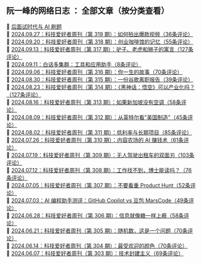 ## 阮一峰的网络日志 ： 全部文章（按分类查看）  
🎉  [后面试时代与 AI 刷题](https://www.ruanyifeng.com/blog/2024/10/ai-code-interview.html)  
🎉  [2024.09.27：科技爱好者周刊（第 319 期）：如何拍出爆款视频（36条评论）](https://www.ruanyifeng.com/blog/2024/09/weekly-issue-319.html)  
🎉  [2024.09.20：科技爱好者周刊（第 318 期）：创业咖啡馆的记忆（55条评论）](https://www.ruanyifeng.com/blog/2024/09/weekly-issue-318.html)  
🎉  [2024.09.13：科技爱好者周刊（第 317 期）：驴子、老虎和狮子的寓言（127条评论）](https://www.ruanyifeng.com/blog/2024/09/weekly-issue-317.html)  
🎉  [2024.09.11：白话多集群：工具和应用助手（8条评论）](https://www.ruanyifeng.com/blog/2024/09/tke-appfabric.html)  
🎉  [2024.09.06：科技爱好者周刊（第 316 期）：你一生的故事（70条评论）](https://www.ruanyifeng.com/blog/2024/09/weekly-issue-316.html)  
🎉  [2024.08.30：科技爱好者周刊（第 315 期）：一份谷歌离职报告（39条评论）](https://www.ruanyifeng.com/blog/2024/08/weekly-issue-315.html)  
🎉  [2024.08.23：科技爱好者周刊（第 314 期）：《黑神话：悟空》可以产业化吗？（127条评论）](https://www.ruanyifeng.com/blog/2024/08/weekly-issue-314.html)  
🎉  [2024.08.16：科技爱好者周刊（第 313 期）：如果新加坡没有空调（58条评论）](https://www.ruanyifeng.com/blog/2024/08/weekly-issue-313.html)  
🎉  [2024.08.09：科技爱好者周刊（第 312 期）：从英特尔看"美国制造"（45条评论）](https://www.ruanyifeng.com/blog/2024/08/weekly-issue-312.html)  
🎉  [2024.08.02：科技爱好者周刊（第 311 期）：低利率与长期项目（85条评论）](https://www.ruanyifeng.com/blog/2024/08/weekly-issue-311.html)  
🎉  [2024.07.26：科技爱好者周刊（第 310 期）：内容农场的 AI 赚钱术（61条评论）](https://www.ruanyifeng.com/blog/2024/07/weekly-issue-310.html)  
🎉  [2024.07.19：科技爱好者周刊（第 309 期）：无人驾驶出租车的双面刃（103条评论）](https://www.ruanyifeng.com/blog/2024/07/weekly-issue-309.html)  
🎉  [2024.07.12：科技爱好者周刊（第 308 期）：工作找不到，博士能读吗？（76条评论）](https://www.ruanyifeng.com/blog/2024/07/weekly-issue-308.html)  
🎉  [2024.07.05：科技爱好者周刊（第 307 期）：不要看重 Product Hunt（52条评论）](https://www.ruanyifeng.com/blog/2024/07/weekly-issue-307.html)  
🎉  [2024.07.03：AI 编程助手测评：GitHub Copilot vs 豆包 MarsCode（49条评论）](https://www.ruanyifeng.com/blog/2024/07/copilot-vs-marscode.html)  
🎉  [2024.06.28：科技爱好者周刊（第 306 期）：信息就像糖一样上瘾（58条评论）](https://www.ruanyifeng.com/blog/2024/06/weekly-issue-306.html)  
🎉  [2024.06.21：科技爱好者周刊（第 305 期）：随机数，这是一个问题（70条评论）](https://www.ruanyifeng.com/blog/2024/06/weekly-issue-305.html)  
🎉  [2024.06.14：科技爱好者周刊（第 304 期）：最受欢迎的颜色（70条评论）](https://www.ruanyifeng.com/blog/2024/06/weekly-issue-304.html)  
🎉  [2024.06.07：科技爱好者周刊（第 303 期）：技术封建主义（69条评论）](https://www.ruanyifeng.com/blog/2024/06/weekly-issue-303.html)  
